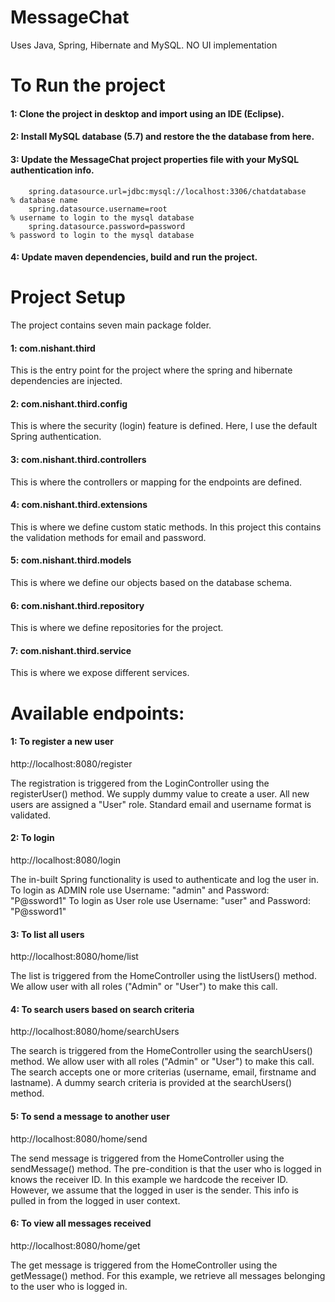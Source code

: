 # MessageChat
Uses Java, Spring, Hibernate and MySQL. NO UI implementation

# To Run the project
#### 1: Clone the project in desktop and import using an IDE (Eclipse).
#### 2: Install MySQL database (5.7) and restore the the database from here.
#### 3: Update the MessageChat project properties file with your MySQL authentication info.
        spring.datasource.url=jdbc:mysql://localhost:3306/chatdatabase    % database name
        spring.datasource.username=root                                   % username to login to the mysql database
        spring.datasource.password=password                               % password to login to the mysql database
#### 4: Update maven dependencies, build and run the project.

# Project Setup
The project contains seven main package folder.
#### 1: com.nishant.third 
This is the entry point for the project where the spring and hibernate dependencies are injected.

#### 2: com.nishant.third.config
This is where the security (login) feature is defined. Here, I use the default Spring authentication.

#### 3: com.nishant.third.controllers
This is where the controllers or mapping for the endpoints are defined.

#### 4: com.nishant.third.extensions
This is where we define custom static methods. In this project this contains the validation methods for email and password.

#### 5: com.nishant.third.models
This is where we define our objects based on the database schema. 

#### 6: com.nishant.third.repository
This is where we define repositories for the project.

#### 7: com.nishant.third.service
This is where we expose different services.


# Available endpoints:
#### 1: To register a new user
http://localhost:8080/register

The registration is triggered from the LoginController using the registerUser() method. We supply dummy value to create a user. 
All new users are assigned a "User" role. Standard email and username format is validated. 

#### 2: To login
http://localhost:8080/login

The in-built Spring functionality is used to authenticate and log the user in. 
To login as ADMIN role use Username: "admin" and Password: "P@ssword1"
To login as User role use Username: "user" and Password: "P@ssword1"

#### 3: To list all users
http://localhost:8080/home/list

The list is triggered from the HomeController using the listUsers() method. We allow user with all roles ("Admin" or "User") to make this call.

#### 4: To search users based on search criteria
http://localhost:8080/home/searchUsers

The search is triggered from the HomeController using the searchUsers() method. We allow user with all roles ("Admin" or "User") to make this call.
The search accepts one or more criterias (username, email, firstname and lastname).
A dummy search criteria is provided at the searchUsers() method.

#### 5: To send a message to another user
http://localhost:8080/home/send

The send message is triggered from the HomeController using the sendMessage() method. The pre-condition is that the user who is logged in knows the receiver ID.
In this example we hardcode the receiver ID. However, we assume that the logged in user is the sender. This info is pulled in from the logged in user context.

#### 6: To view all messages received
http://localhost:8080/home/get

The get message is triggered from the HomeController using the getMessage() method. For this example, we retrieve all messages belonging to the user who is logged in.


